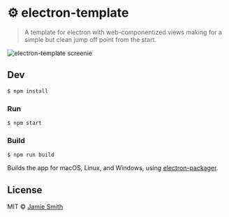 # ⚙️ electron-template

> A template for electron with web-componentized views making for a simple but clean jump off point from the start. 

![electron-template screenie](https://i.imgur.com/DkWnXpw.png)

## Dev

```
$ npm install
```

### Run

```
$ npm start
```

### Build

```
$ npm run build
```

Builds the app for macOS, Linux, and Windows, using [electron-packager](https://github.com/electron-userland/electron-packager).


## License

MIT © [Jamie Smith](http://jamiesmiths.com)
